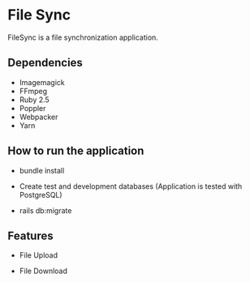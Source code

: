# File Sync
FileSync is a file synchronization application.

## Dependencies
- Imagemagick
- FFmpeg
- Ruby 2.5
- Poppler
- Webpacker
- Yarn

## How to run the application
* bundle install

* Create test and development databases (Application is tested with
  PostgreSQL)

* rails db:migrate


## Features
* File Upload

* File Download
